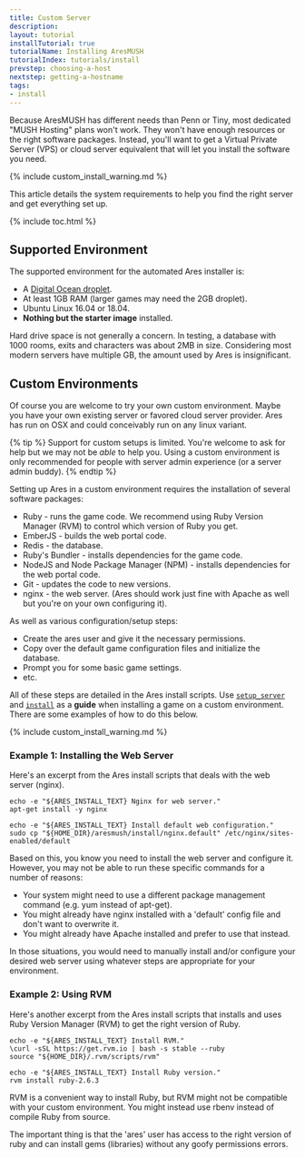 ```yaml
---
title: Custom Server
description: 
layout: tutorial
installTutorial: true
tutorialName: Installing AresMUSH
tutorialIndex: tutorials/install
prevstep: choosing-a-host
nextstep: getting-a-hostname
tags:
- install
---
```


Because AresMUSH has different needs than Penn or Tiny, most dedicated "MUSH Hosting" plans won't work.  They won't have enough resources or the right software packages.  Instead, you'll want to get a Virtual Private Server (VPS) or cloud server equivalent that will let you install the software you need.

{% include custom_install_warning.md %}

This article details the system requirements to help you find the right server and get everything set up.

{% include toc.html %}

## Supported Environment

The supported environment for the automated Ares installer is:

* A [Digital Ocean droplet](/tutorials/install/digital-ocean.html).
* At least 1GB RAM (larger games may need the 2GB droplet).
* Ubuntu Linux 16.04 or 18.04.
* **Nothing but the starter image** installed.   

Hard drive space is not generally a concern.  In testing, a database with 1000 rooms, exits and characters was about 2MB in size.  Considering most modern servers have multiple GB, the amount used by Ares is insignificant.

## Custom Environments

Of course you are welcome to try your own custom environment.  Maybe you have your own existing server or favored cloud server provider.  Ares has run on OSX and could conceivably run on any linux variant.  

{% tip %}
Support for custom setups is limited.  You're welcome to ask for help but we may not be *able* to help you.  Using a custom environment is only recommended for people with server admin experience (or a server admin buddy).
{% endtip %}

Setting up Ares in a custom environment requires the installation of several software packages: 

* Ruby - runs the game code.  We recommend using Ruby Version Manager (RVM) to control which version of Ruby you get.
* EmberJS - builds the web portal code.
* Redis - the database.
* Ruby's Bundler - installs dependencies for the game code.
* NodeJS and Node Package Manager (NPM) - installs dependencies for the web portal code.
* Git - updates the code to new versions.
* nginx - the web server.  (Ares should work just fine with Apache as well but you're on your own configuring it).

As well as various configuration/setup steps:

* Create the ares user and give it the necessary permissions.
* Copy over the default game configuration files and initialize the database.
* Prompt you for some basic game settings.
* etc.

All of these steps are detailed in the Ares install scripts. Use [`setup_server`](https://github.com/AresMUSH/aresmush/blob/master/bin/setup_server) and [`install`](https://github.com/AresMUSH/aresmush/blob/master/bin/install) as a **guide** when installing a game on a custom environment.  There are some examples of how to do this below.

{% include custom_install_warning.md %}

### Example 1: Installing the Web Server

Here's an excerpt from the Ares install scripts that deals with the web server (nginx).

    echo -e "${ARES_INSTALL_TEXT} Nginx for web server."
    apt-get install -y nginx

    echo -e "${ARES_INSTALL_TEXT} Install default web configuration."
    sudo cp "${HOME_DIR}/aresmush/install/nginx.default" /etc/nginx/sites-enabled/default

Based on this, you know you need to install the web server and configure it.  However, you may not be able to run these specific commands for a number of reasons:

* Your system might need to use a different package management command (e.g. yum instead of apt-get).  
* You might already have nginx installed with a 'default' config file and don't want to overwrite it.
* You might already have Apache installed and prefer to use that instead.

In those situations, you would need to manually install and/or configure your desired web server using whatever steps are appropriate for your environment.

### Example 2: Using RVM

Here's another excerpt from the Ares install scripts that installs and uses Ruby Version Manager (RVM) to get the right version of Ruby.

    echo -e "${ARES_INSTALL_TEXT} Install RVM."
    \curl -sSL https://get.rvm.io | bash -s stable --ruby
    source "${HOME_DIR}/.rvm/scripts/rvm"
    
    echo -e "${ARES_INSTALL_TEXT} Install Ruby version."
    rvm install ruby-2.6.3

RVM is a convenient way to install Ruby, but RVM might not be compatible with your custom environment.  You might instead use rbenv instead of compile Ruby from source.  

The important thing is that the 'ares' user has access to the right version of ruby and can install gems (libraries) without any goofy permissions errors.